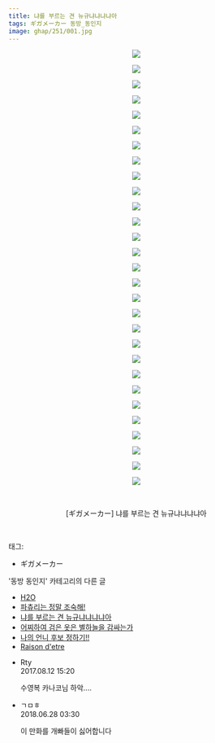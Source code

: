 ```yaml
---
title: 냐를 부르는 견 뉴규냐냐냐냐아
tags: ギガメーカー 동방_동인지
image: ghap/251/001.jpg
---
```

<div class="article">
<p style="text-align: center; clear: none; float: none;"><img src="{{ site.nasurl }}/ghap/251/001.jpg"/></p>
<p style="text-align: center; clear: none; float: none;"><img src="{{ site.nasurl }}/ghap/251/002.jpg"/></p>
<p style="text-align: center; clear: none; float: none;"><img src="{{ site.nasurl }}/ghap/251/003.jpg"/></p>
<p style="text-align: center; clear: none; float: none;"><img src="{{ site.nasurl }}/ghap/251/004.jpg"/></p>
<p style="text-align: center; clear: none; float: none;"><img src="{{ site.nasurl }}/ghap/251/005.jpg"/></p>
<p style="text-align: center; clear: none; float: none;"><img src="{{ site.nasurl }}/ghap/251/006.jpg"/></p>
<p style="text-align: center; clear: none; float: none;"><img src="{{ site.nasurl }}/ghap/251/007.jpg"/></p>
<p style="text-align: center; clear: none; float: none;"><img src="{{ site.nasurl }}/ghap/251/008.jpg"/></p>
<p style="text-align: center; clear: none; float: none;"><img src="{{ site.nasurl }}/ghap/251/009.jpg"/></p>
<p style="text-align: center; clear: none; float: none;"><img src="{{ site.nasurl }}/ghap/251/010.jpg"/></p>
<p style="text-align: center; clear: none; float: none;"><img src="{{ site.nasurl }}/ghap/251/011.jpg"/></p>
<p style="text-align: center; clear: none; float: none;"><img src="{{ site.nasurl }}/ghap/251/012.jpg"/></p>
<p style="text-align: center; clear: none; float: none;"><img src="{{ site.nasurl }}/ghap/251/013.jpg"/></p>
<p style="text-align: center; clear: none; float: none;"><img src="{{ site.nasurl }}/ghap/251/014.jpg"/></p>
<p style="text-align: center; clear: none; float: none;"><img src="{{ site.nasurl }}/ghap/251/015.jpg"/></p>
<p style="text-align: center; clear: none; float: none;"><img src="{{ site.nasurl }}/ghap/251/016.jpg"/></p>
<p style="text-align: center; clear: none; float: none;"><img src="{{ site.nasurl }}/ghap/251/017.jpg"/></p>
<p style="text-align: center; clear: none; float: none;"><img src="{{ site.nasurl }}/ghap/251/018.jpg"/></p>
<p style="text-align: center; clear: none; float: none;"><img src="{{ site.nasurl }}/ghap/251/019.jpg"/></p>
<p style="text-align: center; clear: none; float: none;"><img src="{{ site.nasurl }}/ghap/251/020.jpg"/></p>
<p style="text-align: center; clear: none; float: none;"><img src="{{ site.nasurl }}/ghap/251/021.jpg"/></p>
<p style="text-align: center; clear: none; float: none;"><img src="{{ site.nasurl }}/ghap/251/022.jpg"/></p>
<p style="text-align: center; clear: none; float: none;"><img src="{{ site.nasurl }}/ghap/251/023.jpg"/></p>
<p style="text-align: center; clear: none; float: none;"><img src="{{ site.nasurl }}/ghap/251/024.jpg"/></p>
<p style="text-align: center; clear: none; float: none;"><img src="{{ site.nasurl }}/ghap/251/025.jpg"/></p>
<p style="text-align: center; clear: none; float: none;"><img src="{{ site.nasurl }}/ghap/251/026.jpg"/></p>
<p style="text-align: center; clear: none; float: none;"><img src="{{ site.nasurl }}/ghap/251/027.jpg"/></p>
<p style="text-align: center; clear: none; float: none;"><img src="{{ site.nasurl }}/ghap/251/028.jpg"/></p>
<p style="text-align: center; clear: none; float: none;"><img src="{{ site.nasurl }}/ghap/251/029.jpg"/></p>
<p style="text-align: center; clear: none; float: none;"><br/></p>
<p style="text-align: center; clear: none; float: none;">[ギガメーカー] 냐를 부르는 견 뉴규냐냐냐냐아</p>
<p><br/></p>
</div><div class="tagTrail">
<p>태그: </p>
<ul>
<li>ギガメーカー</li>
</ul>
</div><div class="another">
<p>'동방 동인지' 카테고리의 다른 글</p>
<ul>
<li><a href="/2016-06-19-ghap_253">H2O</a></li>
<li><a href="/2016-06-19-ghap_252">파츄리는 정말 조숙해!</a></li>
<li><a href="/2016-06-19-ghap_251">냐를 부르는 견 뉴규냐냐냐냐아</a></li>
<li><a href="/2016-06-19-ghap_249">어찌하여 검은 옷은 별하늘을 감싸는가</a></li>
<li><a href="/2016-06-19-ghap_248">나의 언니 후보 정하기!!</a></li>
<li><a href="/2016-06-19-ghap_247">Raison d'etre</a></li>
</ul>
</div><div class="cb_module cb_fluid">
<div class="cb_wrt cb_profile">
<div class="comment">
<ul>
<li class="cb_thumb_off" id="comment15057824">
<div class="cb_comment_area">
<div class="cb_info_area">
<div class="cb_section">
<span class="cb_nick_name">Rty</span>
</div>
<div class="cb_section">
<span class="cb_date">2017.08.12 15:20 </span>
</div>
</div>
<div class="cb_dsc_comment">
<p class="cb_dsc">
											수영복 카나코님 하악....
										</p>
</div>
</div></li>
<li class="cb_thumb_off" id="comment15277752">
<div class="cb_comment_area">
<div class="cb_info_area">
<div class="cb_section">
<span class="cb_nick_name">ㄱㅁㅎ</span>
</div>
<div class="cb_section">
<span class="cb_date">2018.06.28 03:30 </span>
</div>
</div>
<div class="cb_dsc_comment">
<p class="cb_dsc">
											이 만화를 개빠들이 싫어합니다
										</p>
</div>
</div></li>
</ul>
</div>
</div><!-- commentList close -->
</div>